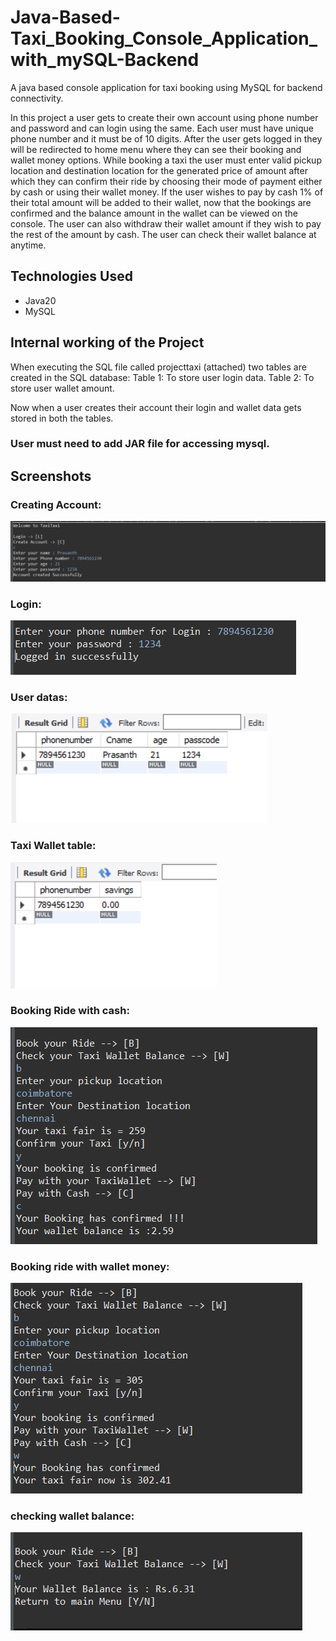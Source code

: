 
# Java-Based-Taxi_Booking_Console_Application_with_mySQL-Backend

A java based console application for taxi booking using MySQL for backend connectivity. 

In this project a user gets to create their own account using phone number and password and can login using the same.
Each user must have unique phone number and it must be of 10 digits.
After the user gets logged in they will be redirected to  home menu where they can see their booking and wallet money options.
While booking a taxi the user must enter valid pickup location and destination location for the generated price of amount after which they can confirm their ride by choosing their mode of payment either by cash or using their wallet money.
If the user wishes to pay by cash 1% of their total amount will be added to their wallet, now that the bookings are confirmed and the balance amount in the wallet can be viewed on the console.
The user can also withdraw their wallet amount if they wish to pay the rest of the amount by cash. 
The user can check their wallet balance at anytime. 



## Technologies Used

- Java20
- MySQL
## Internal working of the Project

When executing the SQL file called projecttaxi (attached) two tables are created in the SQL database:
Table 1: To store user login data.
Table 2: To store user wallet amount.

Now when a user creates their account their login and wallet data gets stored in both the tables.

### User must need to add JAR file for accessing mysql.


## Screenshots

### Creating Account:

![Creating Account](https://github.com/Prasanth2205/Java-Based-Taxi_Booking_Console_Application_with_mySQL-Backend/blob/main/ProjectTaxi/screenshots/Creating%20Account.png?raw=true)


### Login:
![Login](https://github.com/Prasanth2205/Java-Based-Taxi_Booking_Console_Application_with_mySQL-Backend/blob/main/ProjectTaxi/screenshots/Login.png?raw=true)

### User datas:

![User datas](https://github.com/Prasanth2205/Java-Based-Taxi_Booking_Console_Application_with_mySQL-Backend/blob/main/ProjectTaxi/screenshots/Taxi%20Table.png?raw=true)

### Taxi Wallet table:
![Wallet table](https://github.com/Prasanth2205/Java-Based-Taxi_Booking_Console_Application_with_mySQL-Backend/blob/main/ProjectTaxi/screenshots/Taxisavings%20table.png?raw=true)

### Booking Ride with cash:

![Booking ride with cash](https://github.com/Prasanth2205/Java-Based-Taxi_Booking_Console_Application_with_mySQL-Backend/blob/main/ProjectTaxi/screenshots/Booking%20Ride.png?raw=true)

### Booking ride with wallet money:

![Booking ride with Wallet money](https://github.com/Prasanth2205/Java-Based-Taxi_Booking_Console_Application_with_mySQL-Backend/blob/main/ProjectTaxi/screenshots/Booking%20ride%20with%20wallet%20money.png?raw=true)

### checking wallet balance:
![Checking wallet balance](https://github.com/Prasanth2205/Java-Based-Taxi_Booking_Console_Application_with_mySQL-Backend/blob/main/ProjectTaxi/screenshots/checking%20wallet%20balance.png?raw=true)
